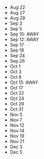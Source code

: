 * Aug 22
* Aug 27
* Aug 29
* Sep 3
* Sep 5
* Sep 10: AWAY
* Sep 12: AWAY
* Sep 17
* Sep 19
* Sep 24
* Sep 26
* Oct 1
* Oct 3
* Oct 8
* Oct 15: AWAY
* Oct 17
* Oct 22
* Oct 24
* Oct 29
* Oct 31
* Nov 5
* Nov 7
* Nov 12
* Nov 14
* Nov 19
* Nov 21
* Dec 3
* Dec 5
